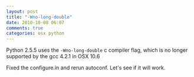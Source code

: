 ```yaml
---
layout: post
title: "-Wno-long-double"
date: 2010-10-08 06:07
comments: true
categories: osx python
---
```


Python 2.5.5 uses the ``-Wno-long-double`` c compiler flag, which is no longer supported by the gcc 4.2.1 in OSX 10.6


Fixed the configure.in and rerun autoconf. Let's see if it will work.

